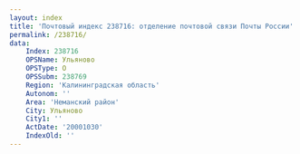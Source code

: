 ```yaml
---
layout: index
title: 'Почтовый индекс 238716: отделение почтовой связи Почты России'
permalink: /238716/
data:
    Index: 238716
    OPSName: Ульяново
    OPSType: О
    OPSSubm: 238769
    Region: 'Калининградская область'
    Autonom: ''
    Area: 'Неманский район'
    City: Ульяново
    City1: ''
    ActDate: '20001030'
    IndexOld: ''
---
```

